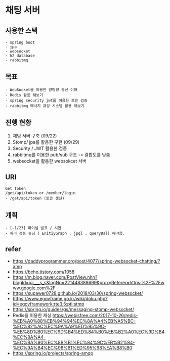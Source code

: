 # 채팅 서버 

## 사용한 스택
    - spring boot
    - jpa
    - websocket
    - h2 database
    - rabbitmq
   
## 목표 
    - WebSocket을 이용한 양방향 통신 이해
    - Redis 활용 해보기
    - spring security jwt를 이용한 토큰 검증
    - rabbitmq 메시지 큐잉 시스템 활용 해보기 
   
## 진행 현황
1. 채팅 서버 구축  (09/22) 
2. Stomp/ jpa를 활용한 구현 (09/29)
3. Security / JWT 활용한 검증
4. rabbitmq를 이용한 pub/sub 구조 -> 결합도를 낮춤
5. websocket을 활용한 websokcet 서버

## URI
    Get Token
    /get/api/token or /member/login
    - /get/api/token (토큰 갱신)
     

## 걔획
    - [~1/23] 파이널 발표 / 시연 
    - 쿼리 성능 튜닝 ( EnitiyGraph , jpql , queryDsl) 해야함.
## refer
- https://daddyprogrammer.org/post/4077/spring-websocket-chatting/?amp
- https://bcho.tistory.com/1058
- https://m.blog.naver.com/PostView.nhn?blogId=ioi___s_s&logNo=221448388699&proxyReferer=https:%2F%2Fwww.google.com%2F
- https://supawer0728.github.io/2018/03/30/spring-websocket/
- https://www.egovframe.go.kr/wiki/doku.php?id=egovframework:rte3.5:ptl:stmp
- https://spring.io/guides/gs/messaging-stomp-websocket/
- Redis을 이용한 캐싱
https://webisfree.com/2017-10-26/redis-%EB%A0%88%EB%94%94%EC%8A%A4%EB%A5%BC-%EC%82%AC%EC%9A%A9%ED%95%9C-%EB%8D%B0%EC%9D%B4%ED%84%B0%EB%B2%A0%EC%9D%B4%EC%8A%A4-%EC%BA%90%EC%8B%B1%EC%84%9C%EB%B2%84-%EC%9A%B4%EC%98%81%ED%95%98%EA%B8%B0
- https://spring.io/projects/spring-amqp
